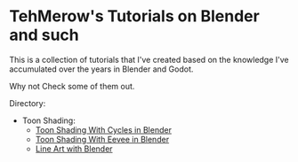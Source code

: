 # TehMerow's Tutorials on Blender and such

This is a collection of tutorials that I've created based on the knowledge I've accumulated over the years in Blender and Godot.

Why not Check some of them out.


Directory: 

- Toon Shading:
    - [Toon Shading With Cycles in Blender](https://github.com/TehMerow/Tutorials/blob/migrating_wiki_to_repo/tutorials/toon_shading_with_cycles_in_blender/Toon%20Shading%20with%20Cycles%20in%20Blender.md)
    - [Toon Shading With Eevee in Blender](https://github.com/TehMerow/Tutorials/blob/migrating_wiki_to_repo/tutorials/toon_shading_with_eevee_in_blender/Toon%20Shading%20With%20Eevee%20in%20Blender.md)
    - [Line Art with Blender](https://github.com/TehMerow/Tutorials/tutorials/line_art_with_blender)